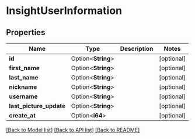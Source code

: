 # InsightUserInformation

## Properties

Name | Type | Description | Notes
------------ | ------------- | ------------- | -------------
**id** | Option<**String**> |  | [optional]
**first_name** | Option<**String**> |  | [optional]
**last_name** | Option<**String**> |  | [optional]
**nickname** | Option<**String**> |  | [optional]
**username** | Option<**String**> |  | [optional]
**last_picture_update** | Option<**String**> |  | [optional]
**create_at** | Option<**i64**> |  | [optional]

[[Back to Model list]](../README.md#documentation-for-models) [[Back to API list]](../README.md#documentation-for-api-endpoints) [[Back to README]](../README.md)


